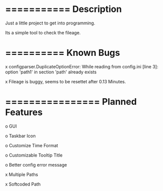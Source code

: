 ===========
Description
===========

Just a little project to get into programming.

Its a simple tool to check the fileage.


==========
Known Bugs
==========

x configparser.DuplicateOptionError: While reading from config.ini [line  3]: option 'path1' in section 'path' already exists

x Fileage is buggy, seems to be resettet after 0.13 Minutes.


================
Planned Features
================

o GUI

o Taskbar Icon

o Customize Time Format

o Customizable Tooltip Title

o Better config error message

x Multiple Paths

x Softcoded Path
